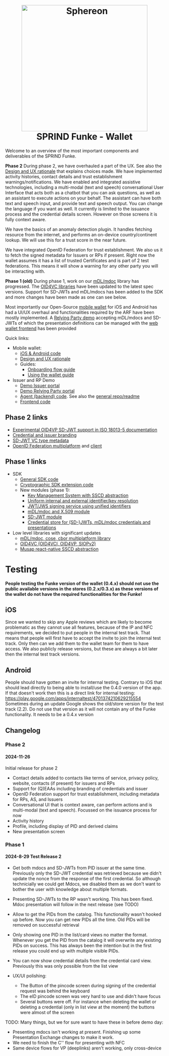 <!--suppress HtmlDeprecatedAttribute -->
<h1 align="center">
  <br>
  <a href="https://www.sphereon.com"><img src="https://sphereon.com/content/themes/sphereon/assets/img/logo.svg" alt="Sphereon" width="400"></a>
  <br>SPRIND Funke - Wallet 
  <br>
</h1>

Welcome to an overview of the most important components and deliverables of the SPRIND Funke.

**Phase 2**
During phase 2, we have overhauled a part of the UX. See also the [Design and UX rationale](./pdf/Funke%20stage%202%20-%20Design%20rationale.pdf) that
explains choices made. We have implemented activity histories, contact details and trust establishment warnings/notifications. We have enabled and
integrated assistive technologies, including a multi-modal (text and speech) conversational User Interface that acts both as a chatbot that you can
ask questions, as
well as an assistant to execute actions on your behalf. The assistant can have both text and speech input, and provide text and speech output. You can
change the language if you want as well. It currently is limited to the issuance process and the credential details screen. However on those screens
it is fully context aware.

We have the basics of an anomaly detection plugin. It handles fetching resource from the internet, and performs an on-device country/continent
lookup. We will use this for a trust score in the near future.

We have integrated OpenID Federation for trust establishment. We also us it to fetch the signed metadata for Issuers or RPs if present. Right now the
wallet assumes it has a list of trusted Certificates and is part of 2 test federations. This means it will show a warning for any other party you will
be interacting with.


**Phase 1 (old)**
During phase 1, work on our [mDL/mdoc](https://github.com/Sphereon-Opensource/mdoc-cbor-crypto-multiplatform/tree/develop) library has progressed.
The [OID4VC libraries](https://github.com/Sphereon-Opensource/OID4VC) have been updated to the latest spec versions. Support for SD-JWTs and mDL/mdocs
has been added to the SDK and more changes have been made as one can see below.

Most importantly our Open-Source [mobile wallet](https://github.com/Sphereon-Opensource/mobile-wallet/tree/funke) for iOS and Android has had a UI/UX
overhaul and functionalities required by the ARF have been mostly implemented. A [Relying Party demo](https://funke.demo.sphereon.com) accepting
mDL/mdocs and SD-JWTs of which the
presentation definitions can be managed with the [web wallet frontend](https://github.com/Sphereon-Opensource/web-wallet/) has been provided

Quick links:

- Mobile wallet:
    - [iOS & Android code](https://github.com/Sphereon-Opensource/mobile-wallet/tree/funke)
    - [Design and UX rationale](./pdf/Funke%20stage%202%20-%20Design%20rationale.pdf)
    - Guides:
        - [Onboarding flow guide](./pdf/Guide%20-%20Sphereon%20Wallet%20Onboarding%20Flow%20with%20eID.pdf)
        - [Using the wallet guide](./pdf/Guide%20-%20Using%20the%20Sphereon%20Wallet.pdf)
- Issuer and RP Demo
    - [Demo Issuer portal](https://funke.demo.sphereon.com)
    - [Demo Relying Party portal](https://funke.demo.sphereon.com)
    - [Agent (backend) code](https://github.com/Sphereon-Opensource/web-wallet/tree/develop/packages/agent). See also
      the [general repo/readme](https://github.com/Sphereon-Opensource/web-wallet/)
    - [Frontend code](https://github.com/Sphereon-Opensource/OID4VC-demo)

## Phase 2 links
- [Experimental OID4VP SD-JWT support in ISO 18013-5 documentation](https://github.com/Sphereon-Opensource/mdoc-cbor-crypto-multiplatform/blob/develop/sphereon-kmp-mdoc-core/Experimental-OID4VP-18013-5.MD)
- [Credential and issuer branding](https://github.com/Sphereon-Opensource/UI-Components/tree/develop/packages/credential-branding)
- [SD-JWT VC type metadata](https://github.com/Sphereon-Opensource/SSI-SDK/blob/develop/packages/ssi-types/src/types/sd-jwt-type-metadata.ts)
- [OpenID Federation multiplatform](https://github.com/Sphereon-Opensource/OpenID-Federation/tree/develop) and [client](https://github.com/Sphereon-Opensource/OpenID-Federation/tree/develop/modules/openid-federation-client/src/commonMain/kotlin/com/sphereon/oid/fed/client)

## Phase 1 links

- SDK
    - [General SDK code](https://github.com/Sphereon-Opensource/SSI-SDK)
    - [Cryptographic SDK extension code](https://github.com/Sphereon-Opensource/SSI-SDK-crypto-extensions)
    - New modules (phase 1):
        - [Key Management System with SSCD abstraction](https://github.com/Sphereon-Opensource/SSI-SDK-crypto-extensions/tree/develop/packages/kms-musap-rn)
        - [Uniform internal and external identifier/key resolution](https://github.com/Sphereon-Opensource/SSI-SDK-crypto-extensions/tree/develop/packages/identifier-resolution)
        - [JWT/JWS signing service using unified identifiers](https://github.com/Sphereon-Opensource/SSI-SDK-crypto-extensions/tree/develop/packages/jwt-service)
        - [mDL/mdoc and X.509 module](https://github.com/Sphereon-Opensource/SSI-SDK/tree/develop/packages/mdl-mdoc)
        - [SD-JWT module](https://github.com/Sphereon-Opensource/SSI-SDK/tree/develop/packages/sd-jwt)
        - [Credential store for (SD-)JWTs, mDL/mdoc credentials and presentations](https://github.com/Sphereon-Opensource/SSI-SDK/tree/develop/packages/credential-store)
- Low level libraries with significant updates
    - [mDL/mdoc, cose, cbor multiplatform library](https://github.com/Sphereon-Opensource/mdoc-cbor-crypto-multiplatform)
    - [OID4VC (OID4VCI, OID4VP, SIOPv2)](https://github.com/Sphereon-Opensource/OID4VC)
    - [Musap react-native SSCD abstraction](https://github.com/Sphereon-Opensource/musap-react-native)

# Testing

**People testing the Funke version of the wallet (0.4.x) should not use the public available versions in the stores (0.2.x/0.3.x) as these versions of
the wallet do not have the required functionalities for the Funke!**

## iOS

Since we wanted to skip any Apple reviews which are likely to become problematic as they cannot use all features, because of the IP and NFC
requirements, we decided to put
people in the internal test track. That means that people will first have to accept the invite to join the internal test track. Only then can we add
them to the wallet team for them
to have access. We also publicly release versions, but these are always a bit later then the internal test track versions.

## Android

People should have gotten an invite for internal testing. Contrary to iOS that should lead directly to being able to install/use the 0.4.0 version of
the app. If that doesn't work then this is a direct link for internal testing: https://play.google.com/apps/internaltest/4701374210629215554
Sometimes during an update Google shows the old/store version for the test track (2.2). Do not use that version as it will not contain any of the
Funke functionality. It needs to be a 0.4.x version

## Changelog

### Phase 2

#### 2024-11-26

Initial release for phase 2

- Contact details added to contacts like terms of service, privacy policy, website, contacts (if present) for issuers and RPs
- Support for (Q)EAAs including branding of credentials and issuer
- OpenID Federation support for trust establishment, including metadata for RPs, AS, and Issuers
- Conversational UI that is context aware, can perform actions and is multi-modal (text and speech). Focussed on the issuance process for now
- Activity history
- Profile, including display of PID and derived claims
- New presentation screen

### Phase 1

#### 2024-8-29 Test Release 2

- Get both mdocs and SD-JWTs from PID issuer at the same time. Previously only the SD-JWT credential was retrieved because we didn't update the nonce
  from the response of the first credential. So although technicially we could get Mdocs, we disabled them as we don't want to bother the user with
  knowledge about multiple formats.
- Presenting SD-JWTs to the RP wasn't working. This has been fixed. Mdoc presentation will follow in the next release (see TODO)
- Allow to get the PIDs from the catalog. This functionality wasn't hooked up before. Now you can get new PIDs all the time. Old PIDs will be removed
  on successful retrieval
- Only showing one PID in the list/card views no matter the format. Whenever you get the PID from the catalog it will overwrite any existing PIDs on
  success. This has always been the intention but in the first release you could end up with multiple visible PIDs.
- You can now show credential details from the credential card view. Previously this was only possible from the list view

- UX/UI polishing:
    - The Button of the pincode screen during signing of the credential request was behind the keyboard
    - The eID pincode screen was very hard to use and didn't have focus
    - Several buttons were off. For instance when deleting the wallet or deleting a credential (only in list view at the moment) the buttons were
      almost of the screen

TODO:
Many things, but we for sure want to have these in before demo day:

- Presenting mdocs isn't working at present. Finishing up some Presentation Exchange changes to make it work.
- We need to finish the C\'\' flow for presenting with NFC
- Same device flows for VP (deeplinks) aren't working, only cross-device
